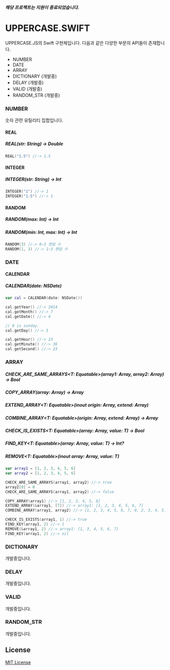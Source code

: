 ***해당 프로젝트는 지원이 종료되었습니다.***

# UPPERCASE.SWIFT

UPPERCASE.JS의 Swift 구현체입니다.
다음과 같은 다양한 부문의 API들이 존재합니다.

- NUMBER
- DATE
- ARRAY
- DICTIONARY (개발중)
- DELAY (개발중)
- VALID (개발중)
- RANDOM_STR (개발중)

### NUMBER
숫자 관련 유틸리티 집합입니다.

#### REAL
##### REAL(str: String) -> Double
```` swift
REAL("1.5") //-> 1.5
````

#### INTEGER
##### INTEGER(str: String) -> Int
```` swift
INTEGER("1") //-> 1
INTEGER("1.5") //-> 1
````

#### RANDOM
##### RANDOM(max: Int) -> Int
##### RANDOM(min: Int, max: Int) -> Int
```` swift
RANDOM(3) //-> 0~3 랜덤 수
RANDOM(1, 3) //-> 1~3 랜덤 수
````

### DATE
#### CALENDAR
##### CALENDAR(date: NSDate)
```` swift
var cal = CALENDAR(date: NSDate())

cal.getYear() //-> 2014
cal.getMonth() //-> 7
cal.getDate() //-> 4

// 0 is sunday.
cal.getDay() //-> 5

cal.getHour() //-> 23
cal.getMinute() //-> 36
cal.getSecond() //-> 23
````

### ARRAY
##### CHECK_ARE_SAME_ARRAYS<T: Equatable>(array1: Array<T>, array2: Array<T>) -> Bool
##### COPY_ARRAY<T>(array: Array<T>) -> Array<T>
##### EXTEND_ARRAY<T: Equatable>(inout origin: Array<T>, extend: Array<T>)
##### COMBINE_ARRAY<T: Equatable>(origin: Array<T>, extend: Array<T>) -> Array<T>
##### CHECK_IS_EXISTS<T: Equatable>(array: Array<T>, value: T) -> Bool
##### FIND_KEY<T: Equatable>(array: Array<T>, value: T) -> Int?
##### REMOVE<T: Equatable>(inout array: Array<T>, value: T)
```` swift
var array1 = [1, 2, 3, 4, 5, 6]
var array2 = [1, 2, 3, 4, 5, 6]

CHECK_ARE_SAME_ARRAYS(array1, array2) //-> true
array2[0] = 0
CHECK_ARE_SAME_ARRAYS(array1, array2) //-> false

COPY_ARRAY(array1) //-> [1, 2, 3, 4, 5, 6]
EXTEND_ARRAY(&array1, [7]) //-> array1: [1, 2, 3, 4, 5, 6, 7]
COMBINE_ARRAY(array1, array2) //-> [1, 2, 3, 4, 5, 6, 7, 0, 2, 3, 4, 5, 6]

CHECK_IS_EXISTS(array1, 1) //-> true
FIND_KEY(array1, 2) //-> 1
REMOVE(&array1, 2) //-> array1: [1, 3, 4, 5, 6, 7]
FIND_KEY(array1, 2) //-> nil
````

### DICTIONARY
개발중입니다.

### DELAY
개발중입니다.

### VALID
개발중입니다.

### RANDOM_STR
개발중입니다.

## License
[MIT License](https://github.com/UPPERCASEIO/UPPERCASE.SWIFT/blob/master/LICENSE)
